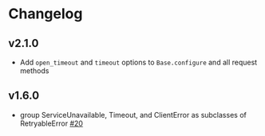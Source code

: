 # Changelog

v2.1.0
---

- Add `open_timeout` and `timeout` options to `Base.configure` and all request methods

v1.6.0
---
- group ServiceUnavailable, Timeout, and ClientError as subclasses of RetryableError
  [#20](https://github.com/carwow/restful_resource/pull/20)

